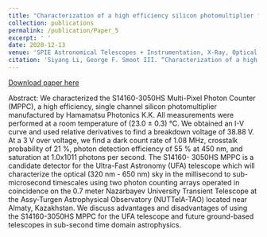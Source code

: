 ```yaml
---
title: "Characterization of a high efficiency silicon photomultiplier for millisecond to sub-microsecond astrophysical transient searches"
collection: publications
permalink: /publication/Paper_5
excerpt: ' '
date: 2020-12-13
venue: 'SPIE Astronomical Telescopes + Instrumentation, X-Ray, Optical, and Infrared Detectors for Astronomy IX, Proc. SPIE 11454'
citation: 'Siyang Li, George F. Smoot III. “Characterization of a high efficiency silicon photomultiplier for millisecond to sub-microsecond astrophysical transient searches,” in [SPIE Astronomical Telescopes + Instrumentation; X-Ray, Optical, and Infrared Detectors for Astronomy IX], Proc. SPIE 11454, 1145422 (December 13, 2020).'
---
```


[Download paper here](/files/UFA_S14160-3050HS_MPPC_SPIE_Paper_2020.pdf)

Abstract: We characterized the S14160-3050HS Multi-Pixel Photon Counter (MPPC), a high efficiency, single channel
silicon photomultiplier manufactured by Hamamatsu Photonics K.K. All measurements were performed at a
room temperature of (23.0 ± 0.3) °C. We obtained an I-V curve and used relative derivatives to find a breakdown
voltage of 38.88 V. At a 3 V over voltage, we find a dark count rate of 1.08 MHz, crosstalk probability of 21
%, photon detection efficiency of 55 % at 450 nm, and saturation at 1.0x1011 photons per second. The S14160-
3050HS MPPC is a candidate detector for the Ultra-Fast Astronomy (UFA) telescope which will characterize
the optical (320 nm - 650 nm) sky in the millisecond to sub-microsecond timescales using two photon counting
arrays operated in coincidence on the 0.7 meter Nazarbayev University Transient Telescope at the Assy-Turgen
Astrophysical Observatory (NUTTelA-TAO) located near Almaty, Kazakhstan. We discuss advantages and
disadvantages of using the S14160-3050HS MPPC for the UFA telescope and future ground-based telescopes in
sub-second time domain astrophysics.
